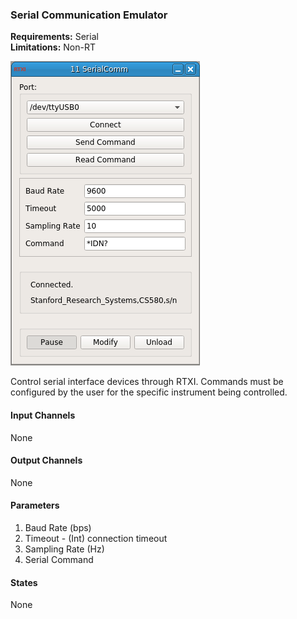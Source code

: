 ### Serial Communication Emulator

**Requirements:** Serial       
**Limitations:** Non-RT  

![Serial Communication GUI](serial_comm.png)

<!--start-->
Control serial interface devices through RTXI. Commands must be configured by the user for the specific instrument being controlled.
<!--end-->

#### Input Channels
None  

#### Output Channels
None

#### Parameters
1. Baud Rate (bps)
2. Timeout - (Int) connection timeout  
3. Sampling Rate (Hz)
4. Serial Command

#### States
None  

